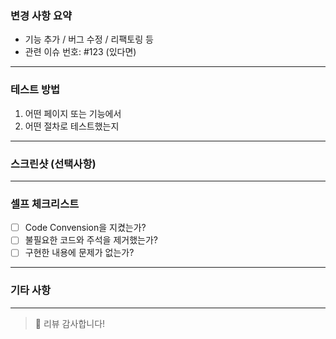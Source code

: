 
### 변경 사항 요약
<!-- 이 PR에서 어떤 변경이 있었는지 요약해주세요 -->
- 기능 추가 / 버그 수정 / 리팩토링 등
- 관련 이슈 번호: #123 (있다면)

---

### 테스트 방법
<!-- 구현한 내용을 어떻게 확인할 수 있는지, 어떻게 테스트할 수 있는지 설명하세요 -->
1. 어떤 페이지 또는 기능에서
2. 어떤 절차로 테스트했는지

---

### 스크린샷 (선택사항)
<!-- 변경 사항을 보여줄 스크린샷을 첨부해주세요 -->

---

### 셀프 체크리스트
- [ ] Code Convension을 지켰는가?
- [ ] 불필요한 코드와 주석을 제거했는가?
- [ ] 구현한 내용에 문제가 없는가?
<!-- [x] 체크박스는 [] 안에 x를 넣어서 표시할 수 있습니다. -->

---

### 기타 사항
<!-- 리뷰어에게 전달하고 싶은 메시지나 참고할 만한 내용을 적어주세요 -->

---

> 🙏 리뷰 감사합니다!